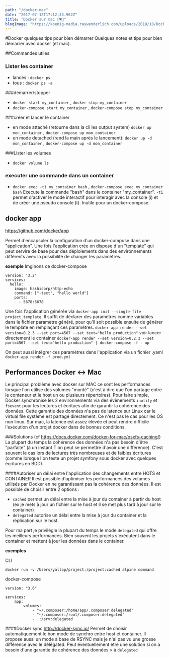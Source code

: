 ```yaml
---
path: "/docker-mac"
date: "2017-07-12T17:12:33.962Z"
title: "Docker sur mac 🐳♥︎🍏"
blogImage: "https://koenig-media.raywenderlich.com/uploads/2018/10/DockerMacOS-feature.png"
---
```


#Docker quelques tips pour bien démarrer
Quelques notes et tips pour bien démarrer avec docker (et mac).

##Commandes utiles

### Lister les container
- lancés : `docker ps`
- tous : `docker ps -a`

###démarrer/stopper
- `docker start my_container` , `docker stop my_container`
- `docker-compose start my_container` , `docker-compose stop my_container`

###créer et lancer le container
- en mode attaché (retourne dans la cli les output system) `docker up mon_container` , `docker-compose up mon_container`
- en mode detached (rend la main après le lancement): `docker up -d mon_container` , `docker-compose up -d mon_container`

###Lister les volumes 
- `docker volume ls`

### executer une commande dans un container
- `docker exec -ti my_container bash` , `docker-compose exec my_container bash`
Execute la commande "bash" dans le container "my_container".
`-ti` permet d'activer le mode interactif pour interagir avec la console (i) et de créer une pseudo console (t). 
Inutile pour un docker-compose.

## docker app
https://github.com/docker/app

Permet d'encapsuler la configuration d'un docker-compose dans une "application".
Une fois l'application crée on dispose d'un "template" qui peut servire de base pour des déploiements dans des environnements différents avec la possibilité de changer les paramètres.

**exemple**
Imginons ce docker-compose
```
version: '3.2'
services:
  hello:
    image: hashicorp/http-echo
    command: ["-text", "hello world"]
    ports:
      - 5678:5678
 ```
Une fois l'application générée via `docker-app init --single-file project_template`.
Il suffit de déclarer des paramètres comme variables dans le fichier paramètre généré, pour qu'il soit possible ensuite de générer le template en remplaçant ces paramètres.
`docker-app render --set version=0.2.3 --set port=4567 --set text="hello production"`
voir lancer directement le container 
`docker-app render --set version=0.2.3 --set port=4567 --set text="hello production" | docker-compose -f - up`

On peut aussi intégrer ces paramètres dans l'application via un fichier .yaml
`docker-app render -f prod.yml`


## Performances Docker <-> Mac
Le principal problème avec docker sur MAC ce sont les performances lorsque l'on utilise des volumes "monté" (c'est à dire que l'on partage entre le conteneur et le host un ou plusieurs répertoires).
Pour faire simple, Docker synchronise les 2 environnements via des évènements `inotify` et `fsevent` pour les lectures et écritues afin de garantir la cohérence des données.
Cette garantie des données n'a pas de latence sur Linux car le virtual file système est partagé directement.
Ce n'est pas le cas pour les OS non linux.
Sur mac, la latence est assez élevée et peut rendre difficile l'exécution d'un projet docker dans de bonnes conditions.

###Solutions
(cf https://docs.docker.com/docker-for-mac/osxfs-caching/)
La plupart du temps la cohérence des données n'a pas besoin d'être "parfaite" (à un instant T on peut se permettre d'avoir une différence).
C'est souvent le cas lors de lectures très nombreuses et de faibles écritures (comme lorsque l'on teste un projet symfony sous docker avec quelques écritures en BDD).

####Autoriser un délai entre l'application des changements entre HOTS et CONTAINER 
Il est possible d'optimiser les performances des volumes utilisés par Docker en ne garantissant pas la cohérence des données.
Il est possible de choisir entre 2 options :
- `cached` permet un délai entre la mise à jour du container à partir du host (ex je mets à jour un fichier sur le host et il se met plus tard à jour sur le container)
- `delegated` autorise un délai entre la mise à jour du container et la réplication sur le host.

Pour ma part je privilégie la plupart du temps le mode `delegated` qui offre les meilleurs performances.
Bien souvent les projets s'exécutent dans le container et mettent à jour les données dans le container.

**exemples**

CLI
```
docker run -v /Users/yallop/project:/project:cached alpine command
```

docker-compose
```
version: "3.6"

services:
    app:
        volumes:
            - "~/.composer:/home/app/.composer:delegated"
            - "~/.composer:/root/.composer:delegated"
            - .:/srv:delegated
````

####Docker sync
http://docker-sync.io/
Permet de choisir automatiquement le bon mode de synchro entre host et container.
Il propose aussi un mode à base de RSYNC mais je n'ai pas vu une grosse différence avec le délégated.
Peut éventuellement etre une solution si on a besoin d'une garantie de cohérence des données > à `delegated`

